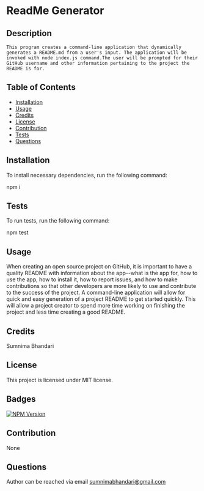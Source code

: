 
  # ReadMe Generator

  ## Description
    This program creates a command-line application that dynamically generates a README.md from a user's input. The application will be invoked with node index.js command.The user will be prompted for their GitHub username and other information pertaining to the project the README is for.
    
  ## Table of Contents
  * [Installation](#installation)
  * [Usage](#usage)
  * [Credits](#credits)
  * [License](#license)
  * [Contribution](#contribution)
  * [Tests](#tests)
  * [Questions](#questions)
    
  ## Installation 
  To install necessary dependencies, run the following command:
  
  npm i

  ## Tests 
  To run tests, run the following command:
  
  npm test

  ## Usage 
  When creating an open source project on GitHub, it is important to have a quality README with information about the app--what is the app for, how to use the app, how to install it, how to report issues, and how to make contributions so that other developers are more likely to use and contribute to the success of the project. A command-line application will allow for quick and easy generation of a project README to get started quickly. This will allow a project creator to spend more time working on finishing the project and less time creating a good README.

  ## Credits 
  Sumnima Bhandari
  
  ## License 
  This project is licensed under MIT license.

  ## Badges
  [![NPM Version](https://img.shields.io/npm/v/npm.svg?style=flat)]()

  ## Contribution 
  None

  ## Questions 
  Author can be reached via email
  sumnimabhandari@gmail.com
  